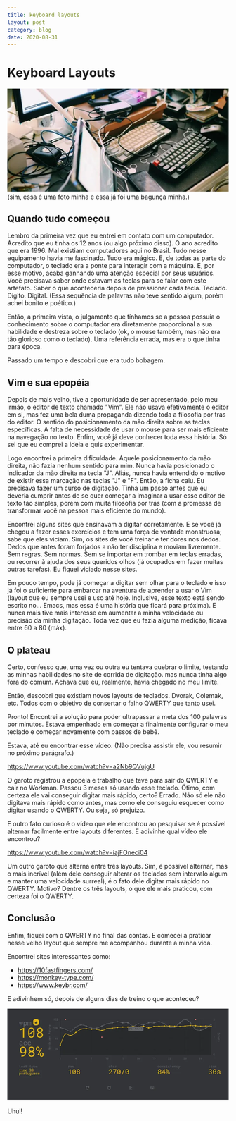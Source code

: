 ```yaml
---
title: keyboard layouts
layout: post
category: blog
date: 2020-08-31
---
```


# Keyboard Layouts

![keyboard layouts](post-002-cover.webp)
(sim, essa é uma foto minha e essa já foi uma bagunça minha.)

## Quando tudo começou

Lembro da primeira vez que eu entrei em contato com um computador. Acredito que eu tinha os 12 anos (ou algo próximo disso). O ano acredito que era 1996. Mal existiam computadores aqui no Brasil. Tudo nesse equipamento havia me fascinado. Tudo era mágico. E, de todas as parte do computador, o teclado era a ponte para interagir com a máquina. E, por esse motivo, acaba ganhando uma atenção especial por seus usuários. Você precisava saber onde estavam as teclas para se falar com este artefato. Saber o que aconteceria depois de pressionar cada tecla. Teclado. Dígito. Digital. (Essa sequência de palavras não teve sentido algum, porém achei bonito e poético.)

Então, a primeira vista, o julgamento que tínhamos se a pessoa possuía o conhecimento sobre o computador era diretamente proporcional a sua habilidade e destreza sobre o teclado (ok, o mouse também, mas não era tão glorioso como o teclado). Uma referência errada, mas era o que tinha para época.

Passado um tempo e descobri que era tudo bobagem.

## Vim e sua epopéia

Depois de mais velho, tive a oportunidade de ser apresentado, pelo meu irmão, o editor de texto chamado "Vim". Ele não usava efetivamente o editor em si, mas fez uma bela duma propaganda dizendo toda a filosofia por trás do editor. O sentido do posicionamento da mão direita sobre as teclas específicas. A falta de necessidade de usar o mouse para ser mais eficiente na navegação no texto. Enfim, você já deve conhecer toda essa história. Só sei que eu comprei a ideia e quis experimentar.

Logo encontrei a primeira dificuldade. Aquele posicionamento da mão direita, não fazia nenhum sentido para mim. Nunca havia posicionado o indicador da mão direita na tecla "J". Aliás, nunca havia entendido o motivo de existir essa marcação nas teclas "J" e "F". Então, a ficha caiu. Eu precisava fazer um curso de digitação. Tinha um passo antes que eu deveria cumprir antes de se quer começar a imaginar a usar esse editor de texto tão simples, porém com muita filosofia por trás (com a promessa de transformar você na pessoa mais eficiente do mundo).

Encontrei alguns sites que ensinavam a digitar corretamente. E se você já chegou a fazer esses exercícios e tem uma força de vontade monstruosa; sabe que eles viciam. Sim, os sites de você treinar e ter dores nos dedos. Dedos que antes foram forjados a não ter disciplina e moviam livremente. Sem regras. Sem normas. Sem se importar em trombar em teclas erradas, ou recorrer à ajuda dos seus queridos olhos (já ocupados em fazer muitas outras tarefas). Eu fiquei viciado nesse sites.

Em pouco tempo, pode já começar a digitar sem olhar para o teclado e isso já foi o suficiente para embarcar na aventura de aprender a usar o Vim (layout que eu sempre usei e uso até hoje. Inclusive, esse texto está sendo escrito no... Emacs, mas essa é uma história que ficará para próxima). E nunca mais tive mais interesse em aumentar a minha velocidade ou precisão da minha digitação. Toda vez que eu fazia alguma medição, ficava entre 60 a 80 (máx).

## O plateau

Certo, confesso que, uma vez ou outra eu tentava quebrar o limite, testando as minhas habilidades no site de corrida de digitação. mas nunca tinha algo fora do comum. Achava que eu, realmente, havia chegado no meu limite.

Então, descobri que existiam novos layouts de teclados. Dvorak, Colemak, etc. Todos com o objetivo de consertar o falho QWERTY que tanto usei.

Pronto! Encontrei a solução para poder ultrapassar a meta dos 100 palavras por minutos. Estava empenhado em começar a finalmente configurar o meu teclado e começar novamente com passos de bebê. 

Estava, até eu encontrar esse vídeo. (Não precisa assistir ele, vou resumir no próximo parágrafo.)

https://www.youtube.com/watch?v=a2Nb9QVujgU

O garoto registrou a epopéia e trabalho que teve para sair do QWERTY e cair no Workman. Passou 3 meses só usando esse teclado. Ótimo, com certeza ele vai conseguir digitar mais rápido, certo? Errado. Não só ele não digitava mais rápido como antes, mas como ele conseguiu esquecer como digitar usando o QWERTY. Ou seja, só prejuízo.

E outro fato curioso é o vídeo que ele encontrou ao pesquisar se é possível alternar facilmente entre layouts diferentes. E adivinhe qual vídeo ele encontrou?

https://www.youtube.com/watch?v=iajFOneci04

Um outro garoto que alterna entre três layouts. Sim, é possível alternar, mas o mais incrível (além dele conseguir alterar os teclados sem intervalo algum e manter uma velocidade surreal), é o fato dele digitar mais rápido no QWERTY. Motivo? Dentre os três layouts, o que ele mais praticou, com certeza foi o QWERTY.

## Conclusão

Enfim, fiquei com o QWERTY no final das contas. E comecei a praticar nesse velho layout que sempre me acompanhou durante a minha vida.

Encontrei sites interessantes como:

- https://10fastfingers.com/
- https://monkey-type.com/
- https://www.keybr.com/

E adivinhem só, depois de alguns dias de treino o que aconteceu?

![wpm](post-002-wpm.webp)

Uhul!


